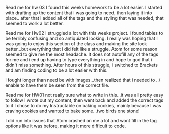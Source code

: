 Read me for hw 03
I found this weeks homework to be a lot easier.
I started with drafting up the content that i was going to need, then laying it into place..
after that i added all of the tags and the styling that was needed, that seemed to work a lot better.
























Read me for Hw02
I struggled a lot with this weeks project. 
I found tables to be terribly confusing and so antiquiated looking.
I really was hoping that I was going to enjoy this section of the class and making the site look better...but everything that i did felt like a struggle.
Atom  for some reason seemed to give me the most headache. It does not autofill any of the tags for me and i end up having to type everything in and hope to god that i didn't miss something. After hours of this struggle, i switched to Brackets and am finding coding to be a lot easier with this.

i fought longer than need be with images...then realized that i needed to ../ enable to have them be seen from the correct file.
















Read me for HW01
not really sure what to write in this...it was all pretty easy to follow
I wrote out my content, then went back and added the correct tags to it
I chose to do my Instructable on baking cookies, mainly because I was craving
cookies and wanted to bake some...two birds one stone!

I did run into issues that Atom crashed on me a lot and wont fill in the tag
options like it was before, making it more difficult to code.
